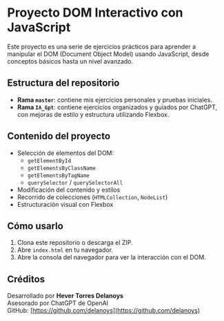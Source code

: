 # Proyecto DOM Interactivo con JavaScript

Este proyecto es una serie de ejercicios prácticos para aprender a manipular el DOM (Document Object Model) usando JavaScript, desde conceptos básicos hasta un nivel avanzado.

## Estructura del repositorio

- **Rama `master`**: contiene mis ejercicios personales y pruebas iniciales.
- **Rama `IA_Gpt`**: contiene ejercicios organizados y guiados por ChatGPT, con mejoras de estilo y estructura utilizando Flexbox.

## Contenido del proyecto

- Selección de elementos del DOM:
  - `getElementById`
  - `getElementsByClassName`
  - `getElementsByTagName`
  - `querySelector` / `querySelectorAll`
- Modificación del contenido y estilos
- Recorrido de colecciones (`HTMLCollection`, `NodeList`)
- Estructuración visual con Flexbox

## Cómo usarlo

1. Clona este repositorio o descarga el ZIP.
2. Abre `index.html` en tu navegador.
3. Abre la consola del navegador para ver la interacción con el DOM.

## Créditos

Desarrollado por **Hever Torres Delanoys**  
Asesorado por ChatGPT de OpenAI  
GitHub: [https://github.com/delanoys](https://github.com/delanoys)
